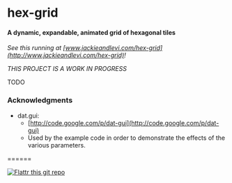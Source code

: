 hex-grid
========

#### A dynamic, expandable, animated grid of hexagonal tiles

_See this running at [www.jackieandlevi.com/hex-grid](http://www.jackieandlevi.com/hex-grid)!_

_THIS PROJECT IS A WORK IN PROGRESS_

TODO

### Acknowledgments

- dat.gui:  
  - [http://code.google.com/p/dat-gui](http://code.google.com/p/dat-gui)
  - Used by the example code in order to demonstrate the effects of the various parameters.

======

[![Flattr this git repo](http://api.flattr.com/button/flattr-badge-large.png)](https://flattr.com/submit/auto?user_id=levisl176&url=github.com/levisl176/hex-grid&title=hex-grid&language=javascript&tags=github&category=software)
